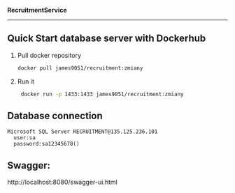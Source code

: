 **RecruitmentService**

----
## Quick Start database server with Dockerhub

1. Pull docker repository

   ```bash
   docker pull james9051/recruitment:zmiany
   ```

1. Run it

   ```bash
    docker run -p 1433:1433 james9051/recruitment:zmiany
   ```
   
## Database connection
 ```
Microsoft SQL Server RECRUITMENT@135.125.236.101
   user:sa 
   password:sa12345678()
   ```
   
## Swagger: 

  http://localhost:8080/swagger-ui.html
